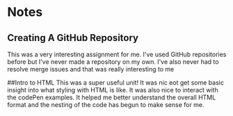 # Notes
## Creating A GitHub Repository
This was a very interesting assignment for me. I've used GitHub repositories before but I've never made a repository on my own. I've also never had to resolve merge issues and that was really interesting to me 

##Intro to HTML
This was a super useful unit! It was nic eot get some basic insight into what styling with HTML is like. It was also nice to interact with the codePen examples. It helped me better understand the overall HTML format and the nesting of the code has begun to make sense for me.